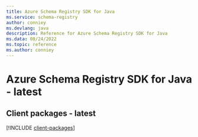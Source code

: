 ```yaml
---
title: Azure Schema Registry SDK for Java
ms.service: schema-registry
author: conniey
ms.devlang: java
description: Reference for Azure Schema Registry SDK for Java
ms.data: 08/24/2022
ms.topic: reference
ms.author: conniey
---
```

# Azure Schema Registry SDK for Java - latest

## Client packages - latest
[!INCLUDE [client-packages](schema-registry-client-index.md)]